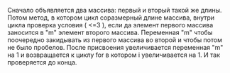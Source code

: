 Сначало объявляется два массива: первый и вторый такой же длины. Потом метод, в котором цикл соразмерный длине массива, внутри цикла проверка условия ( <=3 ), если да элемент первого массива заносится в "m" элемент второго массива. Переменная "m" чтобы поочередно закидывать из первого массива во второй и чтобы потом не было пробелов. После присвоения увеличивается переменная "m" на 1 и возвращается к циклу for в котором i увеличивается на 1. И так проверяется до конца.